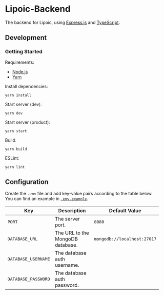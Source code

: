 # Lipoic-Backend

The backend for Lipoic, using [Express.js](https://expressjs.com/) and [TypeScript](https://www.typescriptlang.org/).

## Development

### Getting Started

Requirements:
- [Node.js](https://nodejs.org)
- [Yarn](https://yarnpkg.com/getting-started/install)

Install dependencies:
```shell
yarn install
```

Start server (dev):
```shell
yarn dev
```

Start server (product):
```shell
yarn start
```

Build:
```shell
yarn build
```

ESLint:
```shell
yarn lint
```

## Configuration

Create the `.env` file and add key-value pairs according to the table below.
You can find an example in [`.env.example`](.env.example).

| Key                 | Description                 | Default Value               |
|---------------------|-----------------------------|-----------------------------|
| `PORT`              | The server port.            | `8080`                      |
| `DATABASE_URL`      | The URL to the MongoDB database.    | `mongodb://localhost:27017` |
| `DATABASE_USERNAME` | The database auth username. |                             |
| `DATABASE_PASSWORD` | The database auth password. |                             |
